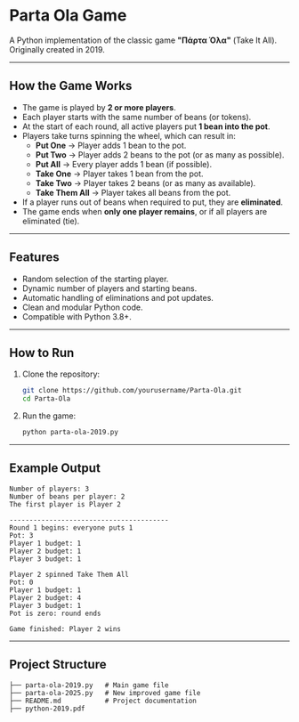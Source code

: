 # Parta Ola Game 

A Python implementation of the classic game **"Πάρτα Όλα"** (Take It All).  
Originally created in 2019.

---

## How the Game Works
- The game is played by **2 or more players**.
- Each player starts with the same number of beans (or tokens).
- At the start of each round, all active players put **1 bean into the pot**.
- Players take turns spinning the wheel, which can result in:
  - **Put One** → Player adds 1 bean to the pot.
  - **Put Two** → Player adds 2 beans to the pot (or as many as possible).
  - **Put All** → Every player adds 1 bean (if possible).
  - **Take One** → Player takes 1 bean from the pot.
  - **Take Two** → Player takes 2 beans (or as many as available).
  - **Take Them All** → Player takes all beans from the pot.
- If a player runs out of beans when required to put, they are **eliminated**.
- The game ends when **only one player remains**, or if all players are eliminated (tie).

---

## Features
- Random selection of the starting player.
- Dynamic number of players and starting beans.
- Automatic handling of eliminations and pot updates.
- Clean and modular Python code.
- Compatible with Python 3.8+.

---

## How to Run
1. Clone the repository:
   ```bash
   git clone https://github.com/yourusername/Parta-Ola.git
   cd Parta-Ola
   ```
2. Run the game:
   ```bash
   python parta-ola-2019.py
   ```

---

## Example Output
```
Number of players: 3
Number of beans per player: 2
The first player is Player 2

----------------------------------------
Round 1 begins: everyone puts 1
Pot: 3
Player 1 budget: 1
Player 2 budget: 1
Player 3 budget: 1

Player 2 spinned Take Them All
Pot: 0
Player 1 budget: 1
Player 2 budget: 4
Player 3 budget: 1
Pot is zero: round ends

Game finished: Player 2 wins
```

---

## Project Structure
```
├── parta-ola-2019.py   # Main game file
├── parta-ola-2025.py   # New improved game file
├── README.md           # Project documentation
├── python-2019.pdf  
```
